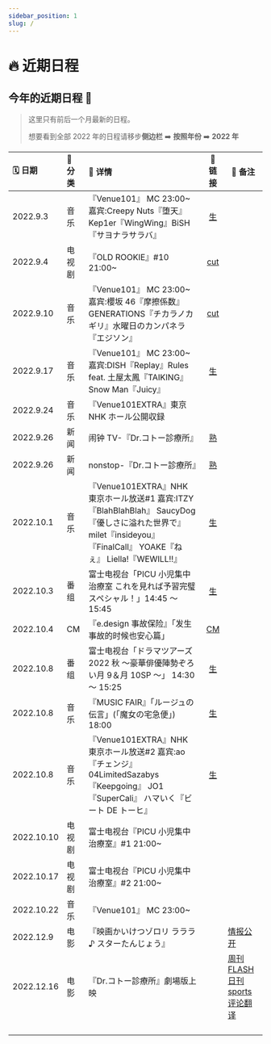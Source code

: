 ```yaml
---
sidebar_position: 1
slug: /
---
```


# 🔥 近期日程

## 今年的近期日程 🎉

> 这里只有前后一个月最新的日程。
>
> 想要看到全部 2022 年的日程请移步**侧边栏** ➡️ **按照年份** ➡️ **2022 年**

| 🗓 日期     | 📌 分类 | 💛 详情                                                                                                                                                            |                            🔗 链接                             | 🔨 备注                                                                                                                                                       |
| :--------- | :------ | :----------------------------------------------------------------------------------------------------------------------------------------------------------------- | :------------------------------------------------------------: | ------------------------------------------------------------------------------------------------------------------------------------------------------------- |
| 2022.9.3   | 音乐    | 『Venue101』 MC 23:00~ 嘉宾:Creepy Nuts『堕天』Kep1er『WingWing』BiSH『サヨナラサラバ』                                                                            | [生](https://pan.baidu.com/s/1fVLOxH75ufTkE8Q-b0Q7Kg?pwd=0122) |                                                                                                                                                               |
| 2022.9.4   | 电视剧  | 『OLD ROOKIE』#10 21:00~                                                                                                                                           |       [cut](https://www.bilibili.com/video/BV1j14y1e7yK)       |                                                                                                                                                               |
| 2022.9.10  | 音乐    | 『Venue101』 MC 23:00~ 嘉宾:櫻坂 46『摩擦係数』GENERATIONS『チカラノカギリ』水曜日のカンパネラ『エジソン』                                                         |         [cut](https://weibo.com/5177703789/M5ixtgKma)          |                                                                                                                                                               |
| 2022.9.17  | 音乐    | 『Venue101』 MC 23:00~ 嘉宾:DISH『Replay』Rules feat. 土屋太鳳『TAIKING』Snow Man『Juicy』                                                                         | [生](https://pan.baidu.com/s/1mkAzBagKoKkwu2cSN5xKdQ?pwd=0122) |                                                                                                                                                               |
| 2022.9.24  | 音乐    | 『Venue101EXTRA』東京 NHK ホール公開収録                                                                                                                           |                                                                |                                                                                                                                                               |
| 2022.9.26  | 新闻    | 闹钟 TV-『Dr.コトー診療所』                                                                                                                                        |          [熟](https://weibo.com/5177703789/M7vNov4Ku)          |                                                                                                                                                               |
| 2022.9.26  | 新闻    | nonstop-『Dr.コトー診療所』                                                                                                                                        |     [熟](https://weibo.com/tv/show/1034:4818308571267143)      |                                                                                                                                                               |
| 2022.10.1  | 音乐    | 『Venue101EXTRA』NHK 東京ホール放送#1 嘉宾:ITZY『BlahBlahBlah』 SaucyDog『優しさに溢れた世界で』 milet『insideyou』『FinalCall』 YOAKE『ねぇ』 Liella!『WEWILL!!』 |       [生](https://www.bilibili.com/video/BV1iN4y1N7CD)        |                                                                                                                                                               |
| 2022.10.3  | 番组    | 富士电视台「PICU 小児集中治療室 これを見れば予習完璧スペシャル！」14:45 ～ 15:45                                                                                   |       [生](https://www.bilibili.com/video/BV1hT411K7aU/)       |                                                                                                                                                               |
| 2022.10.4  | CM      | 『e.design 事故保险』「发生事故的时候也安心篇」                                                                                                                    |          [CM](https://weibo.com/5177703789/M8ISWud5V)          |                                                                                                                                                               |
| 2022.10.8  | 番组    | 富士电视台「ドラマツアーズ 2022 秋 ～豪華俳優陣勢ぞろい月 9＆月 10SP ～」 14:30 ～ 15:25                                                                           |       [生](https://www.bilibili.com/video/BV1vt4y1c7Ne)        |                                                                                                                                                               |
| 2022.10.8  | 音乐    | 『MUSIC FAIR』「ルージュの伝言」(「魔女の宅急便」) 18:00                                                                                                           |       [生](https://www.bilibili.com/video/BV1kD4y1y7PA)        |                                                                                                                                                               |
| 2022.10.8  | 音乐    | 『Venue101EXTRA』NHK 東京ホール放送#2 嘉宾:ao『チェンジ』 04LimitedSazabys『Keepgoing』 JO1『SuperCali』 ハマいく『ビート DE トーヒ』                              |       [生](https://www.bilibili.com/video/BV1eB4y1j7jw)        |                                                                                                                                                               |
| 2022.10.10 | 电视剧  | 富士电视台『PICU 小児集中治療室』#1 21:00~                                                                                                                         |                                                                |                                                                                                                                                               |
| 2022.10.17 | 电视剧  | 富士电视台『PICU 小児集中治療室』#2 21:00~                                                                                                                         |                                                                |                                                                                                                                                               |
| 2022.10.22 | 音乐    | 『Venue101』 MC 23:00~                                                                                                                                             |                                                                |                                                                                                                                                               |
| 2022.12.9  | 电影    | 『映画かいけつゾロリ ラララ ♪ スターたんじょう』                                                                                                                   |                                                                | [情报公开](https://weibo.com/5177703789/LEb1tupaf)                                                                                                            |
| 2022.12.16 | 电影    | 『Dr.コトー診療所』劇場版上映                                                                                                                                      |                                                                | [周刊 FLASH](https://weibo.com/5177703789/LyH23DhYx) [日刊 sports](https://weibo.com/5177703789/M7t650QM9) [评论翻译](https://weibo.com/5177703789/M7vYY0MzB) |
|            |         |                                                                                                                                                                    |                                                                |                                                                                                                                                               |
|            |         |                                                                                                                                                                    |                                                                |                                                                                                                                                               |
|            |         |                                                                                                                                                                    |                                                                |                                                                                                                                                               |
|            |         |                                                                                                                                                                    |                                                                |                                                                                                                                                               |
